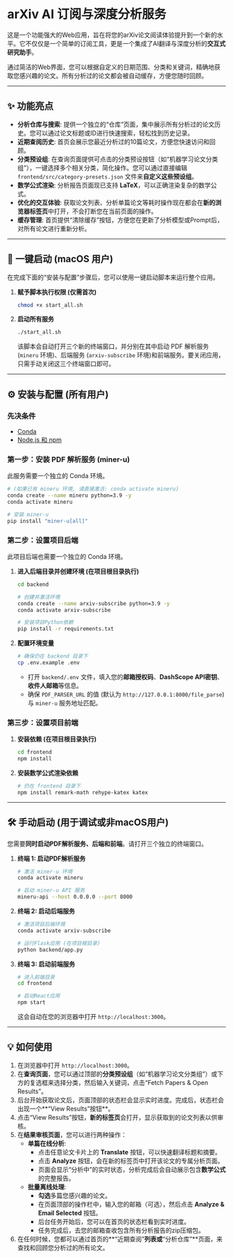 # arXiv AI 订阅与深度分析服务

这是一个功能强大的Web应用，旨在将您的arXiv论文阅读体验提升到一个新的水平。它不仅仅是一个简单的订阅工具，更是一个集成了AI翻译与深度分析的**交互式研究助手**。

通过简洁的Web界面，您可以根据自定义的日期范围、分类和关键词，精确地获取您感兴趣的论文。所有分析过的论文都会被自动缓存，方便您随时回顾。

---

## ✨ 功能亮点

*   **分析仓库与搜索**: 提供一个独立的“仓库”页面，集中展示所有分析过的论文历史。您可以通过论文标题或ID进行快速搜索，轻松找到历史记录。
*   **近期查阅历史**: 首页会展示您最近分析过的10篇论文，方便您快速访问和回顾。
*   **分类预设组**: 在查询页面提供可点击的分类预设按钮（如“机器学习论文分类组”），一键选择多个相关分类，简化操作。您可以通过直接编辑 `frontend/src/category-presets.json` 文件来**自定义这些预设组**。
*   **数学公式渲染**: 分析报告页面现已支持 **LaTeX**，可以正确渲染复杂的数学公式。
*   **优化的交互体验**: 获取论文列表、分析单篇论文等耗时操作现在都会在**新的浏览器标签页**中打开，不会打断您在当前页面的操作。
*   **缓存管理**: 首页提供“清除缓存”按钮，方便您在更新了分析模型或Prompt后，对所有论文进行重新分析。

---

## 🚀 一键启动 (macOS 用户)

在完成下面的“安装与配置”步骤后，您可以使用一键启动脚本来运行整个应用。

1.  **赋予脚本执行权限 (仅需首次)**
    ```bash
    chmod +x start_all.sh
    ```

2.  **启动所有服务**
    ```bash
    ./start_all.sh
    ```
    该脚本会自动打开三个新的终端窗口，并分别在其中启动 PDF 解析服务 (`mineru` 环境)、后端服务 (`arxiv-subscribe` 环境)和前端服务。要关闭应用，只需手动关闭这三个终端窗口即可。

---

## ⚙️ 安装与配置 (所有用户)

### 先决条件

- [Conda](https://docs.conda.io/projects/conda/en/latest/user-guide/install/index.html)
- [Node.js 和 npm](https://nodejs.org/en/download/)

### 第一步：安装 PDF 解析服务 (miner-u)

此服务需要一个独立的 Conda 环境。

```bash
# (如果已有 mineru 环境, 请直接激活: conda activate mineru)
conda create --name mineru python=3.9 -y
conda activate mineru

# 安装 miner-u
pip install "miner-u[all]"
```

### 第二步：设置项目后端

此项目后端也需要一个独立的 Conda 环境。

1.  **进入后端目录并创建环境 (在项目根目录执行)**
    ```bash
    cd backend
    
    # 创建并激活环境
    conda create --name arxiv-subscribe python=3.9 -y
    conda activate arxiv-subscribe
    
    # 安装项目Python依赖
    pip install -r requirements.txt
    ```

2.  **配置环境变量**
    ```bash
    # 确保仍在 backend 目录下
    cp .env.example .env 
    ```
    - 打开 `backend/.env` 文件，填入您的**邮箱授权码**、**DashScope API密钥**、**收件人邮箱**等信息。
    - 确保 `PDF_PARSER_URL` 的值 (默认为 `http://127.0.0.1:8000/file_parse`) 与 `miner-u` 服务地址匹配。

### 第三步：设置项目前端

1.  **安装依赖 (在项目根目录执行)**
    ```bash
    cd frontend
    npm install
    ```
2.  **安装数学公式渲染依赖**
    ```bash
    # 仍在 frontend 目录下
    npm install remark-math rehype-katex katex
    ```

---

## 🛠️ 手动启动 (用于调试或非macOS用户)

您需要**同时启动PDF解析服务、后端和前端**。请打开三个独立的终端窗口。

1.  **终端 1: 启动PDF解析服务**
    ```bash
    # 激活 miner-u 环境
    conda activate mineru
    
    # 启动 miner-u API 服务
    mineru-api --host 0.0.0.0 --port 8000
    ```

2.  **终端 2: 启动后端服务**
    ```bash
    # 激活项目后端环境
    conda activate arxiv-subscribe
    
    # 运行Flask应用 (在项目根目录)
    python backend/app.py
    ```

3.  **终端 3: 启动前端服务**
    ```bash
    # 进入前端目录
    cd frontend
    
    # 启动React应用
    npm start
    ```
    这会自动在您的浏览器中打开 `http://localhost:3000`。

---

## 💡 如何使用

1.  在浏览器中打开 `http://localhost:3000`。
2.  在**查询页面**，您可以通过顶部的**分类预设组**（如“机器学习论文分类组”）或下方的复选框来选择分类，然后输入关键词，点击“Fetch Papers & Open Results”。
3.  后台开始获取论文后，页面顶部的状态栏会显示实时进度。完成后，状态栏会出现一个**“View Results”按钮**。
4.  点击“View Results”按钮，**新的标签页**会打开，显示获取到的论文列表以供审核。
5.  在**结果审核页面**，您可以进行两种操作：
    - **单篇在线分析**:
        - 点击任意论文卡片上的 **Translate** 按钮，可以快速翻译标题和摘要。
        - 点击 **Analyze** 按钮，会在新的标签页中打开该论文的专属分析页面。
        - 页面会显示“分析中”的实时状态，分析完成后会自动展示包含**数学公式**的完整报告。
    - **批量离线处理**:
        - **勾选**多篇您感兴趣的论文。
        - 在页面顶部的操作栏中，输入您的邮箱（可选），然后点击 **Analyze & Email Selected** 按钮。
        - 后台任务开始后，您可以在首页的状态栏看到实时进度。
        - 任务完成后，去您的邮箱查收包含所有分析报告的zip压缩包。
6.  在任何时候，您都可以通过首页的**“近期查阅”**列表或**“分析仓库”**页面，来查找和回顾您分析过的所有论文。
